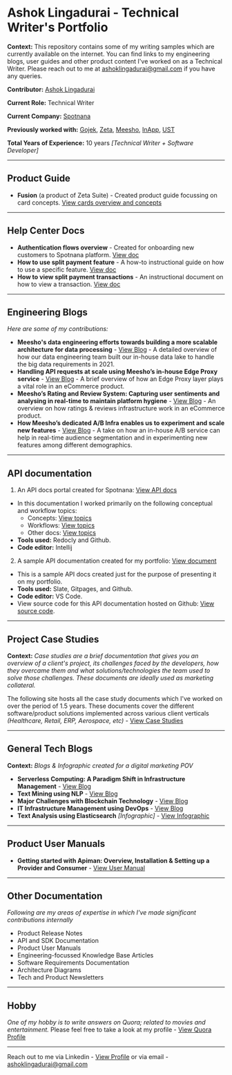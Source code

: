 # Ashok Lingadurai - Technical Writer's Portfolio

**Context:** This repository contains some of my writing samples which are currently available on the internet. You can find links to my engineering blogs, user guides and other product content I've worked on as a Technical Writer. Please reach out to me at ashoklingadurai@gmail.com if you have any queries. 

**Contributor:** [Ashok Lingadurai](https://www.linkedin.com/in/ashok-lingadurai-32063865/)

**Current Role:** Technical Writer

**Current Company:** [Spotnana](https://www.spotnana.com/)

**Previously worked with:** [Gojek](https://www.gojek.io/), [Zeta](https://www.zeta.tech/in/), [Meesho](https://meesho.io/), [InApp](https://inapp.com/), [UST](https://www.ust.com/)

**Total Years of Experience:** 10 years *[Technical Writer + Software Developer]*

___

## Product Guide
* **Fusion** (a product of Zeta Suite) - Created product guide focussing on card concepts. [View cards overview and concepts](https://fusion.tech/in/docs/cards/card-overview/)

___

## Help Center Docs
* **Authentication flows overview** - Created for onboarding new customers to Spotnana platform. [View doc](https://spotnana.freshdesk.com/support/solutions/articles/72000637165-spotnana-authentication-flows-overview#Spotnana-authentication-flows---Overview)
* **How to use split payment feature** - A how-to instructional guide on how to use a specific feature. [View doc](https://spotnana.freshdesk.com/support/solutions/articles/72000631792-pay-for-ancillaries-with-your-personal-card-air-)
* **How to view split payment transactions** - An instructional document on how to view a transaction. [View doc](https://spotnana.freshdesk.com/support/solutions/articles/72000631813-view-split-payment-details-in-itinerary-air-)

---

## Engineering Blogs
*Here are some of my contributions:*

* **Meesho's data engineering efforts towards building a more scalable architecture for data processing** - [View Blog](https://medium.com/meesho-tech/solving-meeshos-big-data-requirements-using-delta-lake-4ac100dd6723) - A detailed overview of how our data engineering team built our in-house data lake to handle the big data requirements in 2021.
* **Handling API requests at scale using Meesho’s in-house Edge Proxy service** - [View Blog](https://medium.com/meesho-tech/handling-api-requests-at-scale-using-meeshos-in-house-edge-proxy-service-a77e1e18627b) - A brief overview of how an Edge Proxy layer plays a vital role in an eCommerce product.
* **Meesho’s Rating and Review System: Capturing user sentiments and analysing in real-time to maintain platform hygiene** - [View Blog](https://medium.com/meesho-tech/meeshos-rating-and-review-system-a-tech-perspective-17d3614070ad) - An overview on how ratings & reviews infrastructure work in an eCommerce product.
* **How Meesho’s dedicated A/B Infra enables us to experiment and scale new features** - [View Blog](https://medium.com/meesho-tech/meeshos-dedicated-a-b-infra-enables-us-to-experiment-and-scale-new-features-99f2c2a508ad) - A take on how an in-house A/B service can help in real-time audience segmentation and in experimenting new features among different demographics.

___

## API documentation

1. An API docs portal created for Spotnana: [View API docs](https://developer.spotnana.com/)
  * In this documentation I worked primarily on the following conceptual and workflow topics:
    * Concepts: [View topics](https://developer.spotnana.com/spotnana/concepts_intro)
    * Workflows: [View topics](https://developer.spotnana.com/spotnana/air_workflows)
    * Other docs: [View topics](https://developer.spotnana.com/spotnana/chained_workflows)
  * **Tools used:** Redocly and Github.
  * **Code editor:** Intellij


2. A sample API documentation created for my portfolio: [View document](https://ashoklingadurai.github.io/api-documentation-test/)
  * This is a sample API docs created just for the purpose of presenting it on my portfolio.
  * **Tools used:** Slate, Gitpages, and Github.
  * **Code editor:** VS Code.
  * View source code for this API documentation hosted on Github: [View source code](https://github.com/ashoklingadurai/api-documentation-test).

___

## Project Case Studies
**Context:** *Case studies are a brief documentation that gives you an overview of a client's project, its challenges faced by the developers, how they overcame them and what solutions/technologies the team used to solve those challenges. These documents are ideally used as marketing collateral.*

The following site hosts all the case study documents which I've worked on over the period of 1.5 years. These documents cover the different software/product solutions implemented across various client verticals *(Healthcare, Retail, ERP, Aerospace, etc)* - [View Case Studies](https://inapp.com/resources/case-studies/)

___

## General Tech Blogs
**Context:** *Blogs & Infographic created for a digital marketing POV*
* **Serverless Computing: A Paradigm Shift in Infrastructure Management** - [View Blog](https://inapp.com/serverless-computing-a-paradigm-shift-in-infrastructure-management/)
* **Text Mining using NLP** - [View Blog](https://inapp.com/3-business-benefits-from-text-mining-using-nlp-2/)
* **Major Challenges with Blockchain Technology** - [View Blog](https://inapp.com/3-major-challenges-associated-with-blockchain/)
* **IT Infrastructure Management using DevOps** - [View Blog](https://inapp.com/it-infrastructure-management-using-devops/)
* **Text Analysis using Elasticsearch** *[Infographic]* - [View Infographic](https://inapp.com/text-analysis-and-natural-language-processing-using-elasticsearch/)

___

## Product User Manuals
* **Getting started with Apiman: Overview, Installation & Setting up a Provider and Consumer** - [View User Manual](https://github.com/ashoklingadurai/redhat_apiman_user_manual/blob/master/Apiman_Getting_Started.adoc)

___

## Other Documentation
*Following are my areas of expertise in which I've made significant contributions internally*
* Product Release Notes
* API and SDK Documentation
* Product User Manuals
* Engineering-focussed Knowledge Base Articles
* Software Requirements Documentation
* Architecture Diagrams
* Tech and Product Newsletters

___

## Hobby
*One of my hobby is to write answers on Quora; related to movies and entertainment.* Please feel free to take a look at my profile - [View Quora Profile](https://www.quora.com/profile/%E0%AE%85%E0%AE%9A%E0%AF%87%E0%AE%BE%E0%AE%95%E0%AF%8D-%E0%AE%B2%E0%AE%BF%E0%AE%99%E0%AF%8D%E0%AE%95%E0%AE%A4%E0%AF%81%E0%AE%B0%E0%AF%88-Ashok-Lingadurai)

___
Reach out to me via Linkedin - [View Profile](https://www.linkedin.com/in/ashok-lingadurai-32063865/)
or via email - ashoklingadurai@gmail.com



